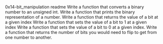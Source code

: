 0x14-bit_manipulation readme
Write a function that converts a binary number to an unsigned int.
Write a function that prints the binary representation of a number.
Write a function that returns the value of a bit at a given index
Write a function that sets the value of a bit to 1 at a given index
Write a function that sets the value of a bit to 0 at a given index.
Write a function that returns the number of bits you would need to flip to get from one number to another.

